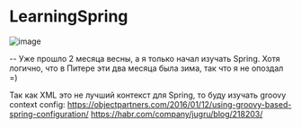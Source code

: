 # LearningSpring
![image](https://user-images.githubusercontent.com/22048950/39454227-c222e6de-4ce2-11e8-9afa-c22bae16ee1e.png)





-- Уже прошло 2 месяца весны, а я только начал изучать Spring. Хотя логично, что в Питере эти два месяца была зима, так что я не опоздал =)

Так как XML это не лучший контекст для Spring, то буду изучать groovy context config:
https://objectpartners.com/2016/01/12/using-groovy-based-spring-configuration/
https://habr.com/company/jugru/blog/218203/
